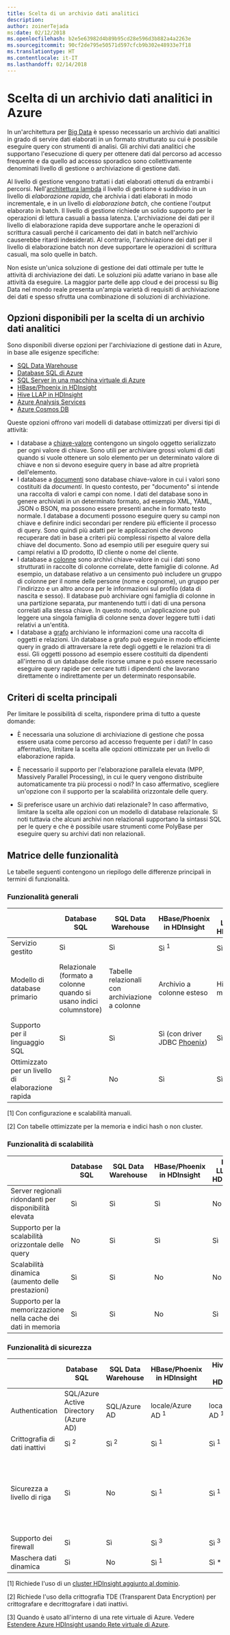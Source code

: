 ```yaml
---
title: Scelta di un archivio dati analitici
description: 
author: zoinerTejada
ms:date: 02/12/2018
ms.openlocfilehash: b2e5e63982d4b89b95cd28e596d3b882a4a2263e
ms.sourcegitcommit: 90cf2de795e50571d597cfcb9b302e48933e7f18
ms.translationtype: HT
ms.contentlocale: it-IT
ms.lasthandoff: 02/14/2018
---
```

# <a name="choosing-an-analytical-data-store-in-azure"></a>Scelta di un archivio dati analitici in Azure

In un'architettura per [Big Data](../concepts/big-data.md) è spesso necessario un archivio dati analitici in grado di servire dati elaborati in un formato strutturato su cui è possibile eseguire query con strumenti di analisi. Gli archivi dati analitici che supportano l'esecuzione di query per ottenere dati dal percorso ad accesso frequente e da quello ad accesso sporadico sono collettivamente denominati livello di gestione o archiviazione di gestione dati.

Al livello di gestione vengono trattati i dati elaborati ottenuti da entrambi i percorsi. Nell'[architettura lambda](../concepts/big-data.md#lambda-architecture) il livello di gestione è suddiviso in un livello di _elaborazione rapida_, che archivia i dati elaborati in modo incrementale, e in un livello di _elaborazione batch_, che contiene l'output elaborato in batch. Il livello di gestione richiede un solido supporto per le operazioni di lettura casuali a bassa latenza. L'archiviazione dei dati per il livello di elaborazione rapida deve supportare anche le operazioni di scrittura casuali perché il caricamento dei dati in batch nell'archivio causerebbe ritardi indesiderati. Al contrario, l'archiviazione dei dati per il livello di elaborazione batch non deve supportare le operazioni di scrittura casuali, ma solo quelle in batch.

Non esiste un'unica soluzione di gestione dei dati ottimale per tutte le attività di archiviazione dei dati. Le soluzioni più adatte variano in base alle attività da eseguire. La maggior parte delle app cloud e dei processi su Big Data nel mondo reale presenta un'ampia varietà di requisiti di archiviazione dei dati e spesso sfrutta una combinazione di soluzioni di archiviazione.

## <a name="what-are-your-options-when-choosing-an-analytical-data-store"></a>Opzioni disponibili per la scelta di un archivio dati analitici

Sono disponibili diverse opzioni per l'archiviazione di gestione dati in Azure, in base alle esigenze specifiche:

- [SQL Data Warehouse](/azure/sql-data-warehouse/sql-data-warehouse-overview-what-is)
- [Database SQL di Azure](/azure/sql-database/)
- [SQL Server in una macchina virtuale di Azure](/sql/sql-server/sql-server-technical-documentation)
- [HBase/Phoenix in HDInsight](/azure/hdinsight/hbase/apache-hbase-overview)
- [Hive LLAP in HDInsight](/azure/hdinsight/interactive-query/apache-interactive-query-get-started)
- [Azure Analysis Services](/azure/analysis-services/analysis-services-overview)
- [Azure Cosmos DB](/azure/cosmos-db/)

Queste opzioni offrono vari modelli di database ottimizzati per diversi tipi di attività:

- I database a [chiave-valore](https://msdn.microsoft.com/library/dn313285.aspx#sec7) contengono un singolo oggetto serializzato per ogni valore di chiave. Sono utili per archiviare grossi volumi di dati quando si vuole ottenere un solo elemento per un determinato valore di chiave e non si devono eseguire query in base ad altre proprietà dell'elemento.
- I database a [documenti](https://msdn.microsoft.com/library/dn313285.aspx#sec8) sono database chiave-valore in cui i valori sono costituiti da *documenti*. In questo contesto, per "documento" si intende una raccolta di valori e campi con nome. I dati del database sono in genere archiviati in un determinato formato, ad esempio XML, YAML, JSON o BSON, ma possono essere presenti anche in formato testo normale. I database a documenti possono eseguire query su campi non chiave e definire indici secondari per rendere più efficiente il processo di query. Sono quindi più adatti per le applicazioni che devono recuperare dati in base a criteri più complessi rispetto al valore della chiave del documento. Sono ad esempio utili per eseguire query sui campi relativi a ID prodotto, ID cliente o nome del cliente.
- I database a [colonne](https://msdn.microsoft.com/library/dn313285.aspx#sec9) sono archivi chiave-valore in cui i dati sono strutturati in raccolte di colonne correlate, dette famiglie di colonne. Ad esempio, un database relativo a un censimento può includere un gruppo di colonne per il nome delle persone (nome e cognome), un gruppo per l'indirizzo e un altro ancora per le informazioni sul profilo (data di nascita e sesso). Il database può archiviare ogni famiglia di colonne in una partizione separata, pur mantenendo tutti i dati di una persona correlati alla stessa chiave. In questo modo, un'applicazione può leggere una singola famiglia di colonne senza dover leggere tutti i dati relativi a un'entità.
- I database a [grafo](https://msdn.microsoft.com/library/dn313285.aspx#sec10) archiviano le informazioni come una raccolta di oggetti e relazioni. Un database a grafo può eseguire in modo efficiente query in grado di attraversare la rete degli oggetti e le relazioni tra di essi. Gli oggetti possono ad esempio essere costituiti da dipendenti all'interno di un database delle risorse umane e può essere necessario eseguire query rapide per cercare tutti i dipendenti che lavorano direttamente o indirettamente per un determinato responsabile.

## <a name="key-selection-criteria"></a>Criteri di scelta principali

Per limitare le possibilità di scelta, rispondere prima di tutto a queste domande:

- È necessaria una soluzione di archiviazione di gestione che possa essere usata come percorso ad accesso frequente per i dati? In caso affermativo, limitare la scelta alle opzioni ottimizzate per un livello di elaborazione rapida.

- È necessario il supporto per l'elaborazione parallela elevata (MPP, Massively Parallel Processing), in cui le query vengono distribuite automaticamente tra più processi o nodi? In caso affermativo, scegliere un'opzione con il supporto per la scalabilità orizzontale delle query.

- Si preferisce usare un archivio dati relazionale? In caso affermativo, limitare la scelta alle opzioni con un modello di database relazionale. Si noti tuttavia che alcuni archivi non relazionali supportano la sintassi SQL per le query e che è possibile usare strumenti come PolyBase per eseguire query su archivi dati non relazionali.

## <a name="capability-matrix"></a>Matrice delle funzionalità

Le tabelle seguenti contengono un riepilogo delle differenze principali in termini di funzionalità.

### <a name="general-capabilities"></a>Funzionalità generali

| | Database SQL | SQL Data Warehouse | HBase/Phoenix in HDInsight | Hive LLAP in HDInsight | Azure Analysis Services | Cosmos DB |
| --- | --- | --- | --- | --- | --- | --- |
| Servizio gestito | Sì | Sì | Sì <sup>1</sup> | Sì <sup>1</sup> | Sì | Sì |
| Modello di database primario | Relazionale (formato a colonne quando si usano indici columnstore) | Tabelle relazionali con archiviazione a colonne | Archivio a colonne esteso | Hive/In memoria | Modelli semantici tabulari/MOLAP | Archivio a documenti, a grafo, a chiave-valore, a colonne esteso |
| Supporto per il linguaggio SQL | Sì | Sì | Sì (con driver JDBC [Phoenix](http://phoenix.apache.org/)) | Sì | No  | Sì |
| Ottimizzato per un livello di elaborazione rapida | Sì <sup>2</sup> | No  | Sì | Sì | No  | Sì |

[1] Con configurazione e scalabilità manuali.

[2] Con tabelle ottimizzate per la memoria e indici hash o non cluster.
 
### <a name="scalability-capabilities"></a>Funzionalità di scalabilità

| | Database SQL | SQL Data Warehouse | HBase/Phoenix in HDInsight | Hive LLAP in HDInsight | Azure Analysis Services | Cosmos DB |
| --- | --- | --- | --- | --- | --- | --- |
| Server regionali ridondanti per disponibilità elevata  | Sì | Sì | Sì | No  | No  | Sì | Sì |
| Supporto per la scalabilità orizzontale delle query  | No  | Sì | Sì | Sì | Sì | Sì |
| Scalabilità dinamica (aumento delle prestazioni)  | Sì | Sì | No  | No  | Sì | Sì |
| Supporto per la memorizzazione nella cache dei dati in memoria | Sì | Sì | No  | Sì | Sì | No  |

### <a name="security-capabilities"></a>Funzionalità di sicurezza

| | Database SQL | SQL Data Warehouse | HBase/Phoenix in HDInsight | Hive LLAP in HDInsight | Azure Analysis Services | Cosmos DB |
| --- | --- | --- | --- | --- | --- | --- |
| Authentication  | SQL/Azure Active Directory (Azure AD) | SQL/Azure AD | locale/Azure AD <sup>1</sup> | locale/Azure AD <sup>1</sup> | Azure AD | Utenti database/Azure AD tramite controllo di accesso (IAM) |
| Crittografia di dati inattivi | Sì <sup>2</sup> | Sì <sup>2</sup> | Sì <sup>1</sup> | Sì <sup>1</sup> | Sì | Sì |
| Sicurezza a livello di riga | Sì | No  | Sì <sup>1</sup> | Sì <sup>1</sup> | Sì (tramite la sicurezza a livello di oggetto nel modello) | No  |
| Supporto dei firewall | Sì | Sì | Sì <sup>3</sup> | Sì <sup>3</sup> | Sì | Sì |
| Maschera dati dinamica | Sì | No  | Sì <sup>1</sup> | Sì * | No  | No  |

[1] Richiede l'uso di un [cluster HDInsight aggiunto al dominio](/azure/hdinsight/domain-joined/apache-domain-joined-introduction).

[2] Richiede l'uso della crittografia TDE (Transparent Data Encryption) per crittografare e decrittografare i dati inattivi.

[3] Quando è usato all'interno di una rete virtuale di Azure. Vedere [Estendere Azure HDInsight usando Rete virtuale di Azure](/azure/hdinsight/hdinsight-extend-hadoop-virtual-network).
